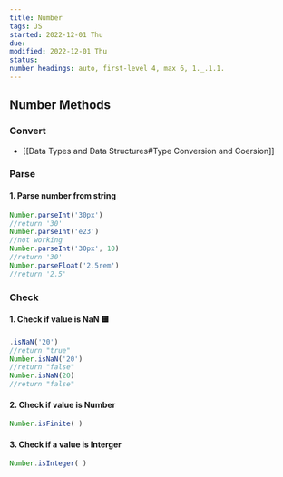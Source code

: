 ```yaml
---
title: Number
tags: JS  
started: 2022-12-01 Thu
due: 
modified: 2022-12-01 Thu
status: 
number headings: auto, first-level 4, max 6, 1._.1.1.
---
```

## Number Methods
### Convert
- [[Data Types and Data Structures#Type Conversion and Coersion]]
### Parse
#### 1. Parse number from string
```js
Number.parseInt('30px')
//return '30'
Number.parseInt('e23')
//not working
Number.parseInt('30px', 10)
//return '30'
Number.parseFloat('2.5rem')
//return '2.5'
```
### Check
#### 1. Check if value is NaN 🟨
```js
.isNaN('20')
//return "true"
Number.isNaN('20')
//return "false"
Number.isNaN(20)
//return "false"
```
#### 2. Check if value is Number
```js
Number.isFinite( )
```
#### 3. Check if a value is Interger
```js
Number.isInteger( )
```
